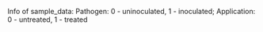 Info of sample_data:
Pathogen: 0 - uninoculated, 1 - inoculated;
Application: 0 - untreated, 1 - treated